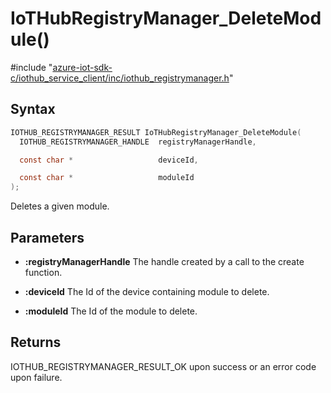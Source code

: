 # IoTHubRegistryManager_DeleteModule()

\#include "[azure-iot-sdk-c/iothub_service_client/inc/iothub_registrymanager.h](../iot-c-ref-iothub-registrymanager-h.md)"  

## Syntax

```C
IOTHUB_REGISTRYMANAGER_RESULT IoTHubRegistryManager_DeleteModule(
  IOTHUB_REGISTRYMANAGER_HANDLE  registryManagerHandle,

  const char *                   deviceId,

  const char *                   moduleId
);
```

Deletes a given module.

## Parameters
* **:registryManagerHandle** The handle created by a call to the create function. 

* **:deviceId** The Id of the device containing module to delete. 

* **:moduleId** The Id of the module to delete.

## Returns
IOTHUB_REGISTRYMANAGER_RESULT_OK upon success or an error code upon failure.

